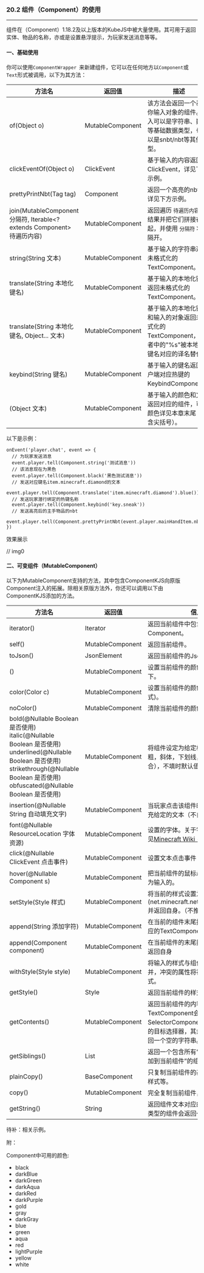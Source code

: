 ### 20.2 组件（Component）的使用

---

组件在（Component）1.18.2及以上版本的KubeJS中被大量使用。其可用于返回实体、物品的名称，亦或是设置悬浮提示，为玩家发送消息等等。

#### 一、基础使用

你可以使用`ComponentWrapper `来新建组件，它可以在任何地方以`Component`或`Text`形式被调用，以下为其方法：

| 方法名                                                       | 返回值           | 描述                                                         |
| ------------------------------------------------------------ | ---------------- | ------------------------------------------------------------ |
| of(Object o)                                                 | MutableComponent | 该方法会返回一个基于你输入对象的组件。输入可以是字符串、数字等基础数据类型，也可以是snbt/nbt等其他类型。 |
| clickEventOf(Object o)                                       | ClickEvent       | 基于输入的内容返回ClickEvent，详见下方示例。                 |
| prettyPrintNbt(Tag tag)                                      | Component        | 返回一个高亮的nbt，详见下方示例。                            |
| join(MutableComponent 分隔符, Iterable<? extends Component> 待遍历内容) | MutableComponent | 返回遍历 `待遍历内容` 的结果并把它们拼接在一起，并使用 `分隔符` 将其隔开。 |
| string(String 文本)                                          | MutableComponent | 基于输入的字符串返回未格式化的TextComponent。                |
| translate(String 本地化键名)                                 | MutableComponent | 基于输入的本地化键名返回未格式化的TextComponent。            |
| translate(String 本地化键名, Object... 文本)                 | MutableComponent | 基于输入的本地化键名和输入的对象返回未格式化的TextComponent，后者中的"%s"被本地化键名对应的译名替代。 |
| keybind(String 键名)                                         | MutableComponent | 基于输入的键名返回客户端对应热键的KeybindComponent。         |
| <color>(Object 文本)                                         | MutableComponent | 基于输入的颜色和文本返回对应的组件，可用颜色详见本章末尾（不含尖括号）。 |

以下是示例：

```
onEvent('player.chat', event => {
  // 为玩家发送消息
  event.player.tell(Component.string('测试消息'))
  // 该消息现在为黑色
  event.player.tell(Component.black('黑色测试消息'))
  // 发送对应键名item.minecraft.diamond的文本
  event.player.tell(Component.translate('item.minecraft.diamond').blue())
  // 发送玩家潜行绑定的热键名称
  event.player.tell(Component.keybind('key.sneak'))
  // 发送高亮后的主手物品的nbt
  event.player.tell(Component.prettyPrintNbt(event.player.mainHandItem.nbt))
})
```

效果展示

// img0

#### 二、可变组件（MutableComponent）

以下为MutableComponent支持的方法，其中包含ComponentKJS向原版Component注入的拓展。除相关原版方法外，你还可以调用以下由ComponentKJS添加的方法。

| 方法名                                                       | 返回值              | 信息                                                         |
| ------------------------------------------------------------ | ------------------- | ------------------------------------------------------------ |
| iterator()                                                   | Iterator<Component> | 返回当前组件中包含的子Component。                            |
| self()                                                       | MutableComponent    | 返回当前组件。                                               |
| toJson()                                                     | JsonElement         | 返回当前组件的Json形式。                                     |
| <color>()                                                    | MutableComponent    | 设置当前组件的颜色，支持的颜色见下。                         |
| color(Color c)                                               | MutableComponent    | 设置当前组件的颜色(颜色为Rhino格式)。                        |
| noColor()                                                    | MutableComponent    | 清除当前组件的颜色                                           |
| bold(@Nullable Boolean 是否使用) italic(@Nullable Boolean 是否使用) underlined(@Nullable Boolean 是否使用) strikethrough(@Nullable Boolean 是否使用) obfuscated(@Nullable Boolean 是否使用) | MutableComponent    | 将组件设定为给定格式（依次为加粗，斜体，下划线，删除线，拼合），不填时默认值为true |
| insertion(@Nullable String 自动填充文字)                     | MutableComponent    | 当玩家点击该组件时在聊天框自动填充给定的文本（不自动发送）   |
| font(@Nullable ResourceLocation 字体资源)                    | MutableComponent    | 设置的字体。关于字体的更多信息详见[Minecraft Wiki - 资源包 - 字体](https://minecraft.fandom.com/zh/wiki/%E8%B5%84%E6%BA%90%E5%8C%85#%E5%AD%97%E4%BD%93) |
| click(@Nullable ClickEvent 点击事件)                         | MutableComponent    | 设置文本点击事件                                             |
| hover(@Nullable Component s)                                 | MutableComponent    | 把当前组件的鼠标悬浮提示文本设置为输入的。                   |
| setStyle(Style 样式)                                         | MutableComponent    | 将当前的样式设置为输入的样式(net.minecraft.network.chat.Style) 并返回自身。（不推荐使用） |
| append(String 添加字符)                                      | MutableComponent    | 在当前的组件末尾拼接输入字符串对应的TextComponent并返回自身  |
| append(Component component)                                  | MutableComponent    | 在当前组件的末尾拼接输入的组件并返回自身                     |
| withStyle(Style style)                                       | MutableComponent    | 将输入的样式与组件的已有样式合并，冲突的属性将被设置为输入样式。 |
| getStyle()                                                   | Style               | 返回当前组件的样式                                           |
| getContents()                                                | MutableComponent    | 返回当前组件的内容。其中TextComponent会返回Text，SelectorComponents会返回其对应的目标选择器，其余类型的组件会返回一个空的字符串。 |
| getSiblings()                                                | List<Component>     | 返回一个包含所有“使用append()添加到当前组件”的组件的列表。   |
| plainCopy()                                                  | BaseComponent       | 只复制当前组件的基本内容，不包含样式等。                     |
| copy()                                                       | MutableComponent    | 完全复制当前组件，保留样式                                   |
| getString()                                                  | String              | 返回组件文本对应的字符串。非文字类型的组件会返回一个空的字符串。 |

待补：相关示例。

附：

Component中可用的颜色:

- black
- darkBlue
- darkGreen
- darkAqua
- darkRed
- darkPurple
- gold
- gray
- darkGray
- blue
- green
- aqua
- red
- lightPurple
- yellow
- white